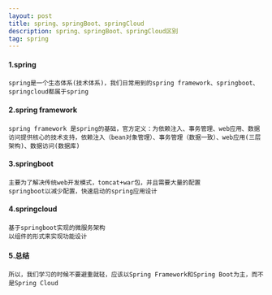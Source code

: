 ```yaml
---
layout: post
title: spring、springBoot、springCloud
description: spring、springBoot、springCloud区别
tag: spring
---
```


#### 1.spring

```
spring是一个生态体系(技术体系)，我们日常用到的spring framework、springboot、springcloud都属于spring
```

#### 2.spring framework

```
spring framework 是spring的基础，官方定义：为依赖注入、事务管理、web应用、数据访问提供核心的技术支持，依赖注入（bean对象管理）、事务管理（数据一致）、web应用(三层架构)、数据访问(数据库)
```

#### 3.springboot

```
主要为了解决传统web开发模式，tomcat+war包，并且需要大量的配置
springboot以减少配置，快速启动的spring应用设计
```

#### 4.springcloud

```
基于springboot实现的微服务架构
以组件的形式来实现功能设计
```

#### 5.总结

```
所以，我们学习的时候不要避重就轻，应该以Spring Framework和Spring Boot为主，而不是Spring Cloud
```

